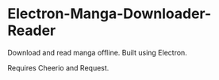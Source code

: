# Electron-Manga-Downloader-Reader
Download and read manga offline. Built using Electron.

Requires Cheerio and Request.
